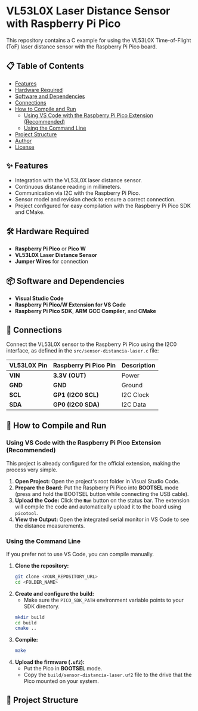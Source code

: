 # VL53L0X Laser Distance Sensor with Raspberry Pi Pico

This repository contains a C example for using the VL53L0X Time-of-Flight (ToF) laser distance sensor with the Raspberry Pi Pico board.

## 📋 Table of Contents

- [Features](#-features)
- [Hardware Required](#-hardware-required)
- [Software and Dependencies](#-software-and-dependencies)
- [Connections](#-connections)
- [How to Compile and Run](#-how-to-compile-and-run)
  - [Using VS Code with the Raspberry Pi Pico Extension (Recommended)](#using-vs-code-with-the-raspberry-pi-pico-extension-recommended)
  - [Using the Command Line](#using-the-command-line)
- [Project Structure](#-project-structure)
- [Author](#-author)
- [License](#-license)

## ✨ Features

-   Integration with the VL53L0X laser distance sensor.
-   Continuous distance reading in millimeters.
-   Communication via I2C with the Raspberry Pi Pico.
-   Sensor model and revision check to ensure a correct connection.
-   Project configured for easy compilation with the Raspberry Pi Pico SDK and CMake.

## 🛠️ Hardware Required

-   **Raspberry Pi Pico** or **Pico W**
-   **VL53L0X Laser Distance Sensor**
-   **Jumper Wires** for connection

## 📦 Software and Dependencies

-   **Visual Studio Code**
-   **Raspberry Pi Pico/W Extension for VS Code**
-   **Raspberry Pi Pico SDK**, **ARM GCC Compiler**, and **CMake**

## 🔌 Connections

Connect the VL53L0X sensor to the Raspberry Pi Pico using the I2C0 interface, as defined in the `src/sensor-distancia-laser.c` file:

| VL53L0X Pin | Raspberry Pi Pico Pin | Description |
| :---------- | :-------------------- | :---------- |
| **VIN** | **3.3V (OUT)** | Power       |
| **GND** | **GND** | Ground      |
| **SCL** | **GP1 (I2C0 SCL)** | I2C Clock   |
| **SDA** | **GP0 (I2C0 SDA)** | I2C Data    |

## 🚀 How to Compile and Run

### Using VS Code with the Raspberry Pi Pico Extension (Recommended)

This project is already configured for the official extension, making the process very simple.

1.  **Open Project:** Open the project's root folder in Visual Studio Code.
2.  **Prepare the Board:** Put the Raspberry Pi Pico into **BOOTSEL** mode (press and hold the BOOTSEL button while connecting the USB cable).
3.  **Upload the Code:** Click the **`Run`** button on the status bar. The extension will compile the code and automatically upload it to the board using `picotool`.
4.  **View the Output:** Open the integrated serial monitor in VS Code to see the distance measurements.

### Using the Command Line

If you prefer not to use VS Code, you can compile manually.

1.  **Clone the repository:**
    ```bash
    git clone <YOUR_REPOSITORY_URL>
    cd <FOLDER_NAME>
    ```
2.  **Create and configure the build:**
    * Make sure the `PICO_SDK_PATH` environment variable points to your SDK directory.
    ```bash
    mkdir build
    cd build
    cmake ..
    ```
3.  **Compile:**
    ```bash
    make
    ```
4.  **Upload the firmware (`.uf2`):**
    -   Put the Pico in **BOOTSEL** mode.
    -   Copy the `build/sensor-distancia-laser.uf2` file to the drive that the Pico mounted on your system.

## 📂 Project Structure
